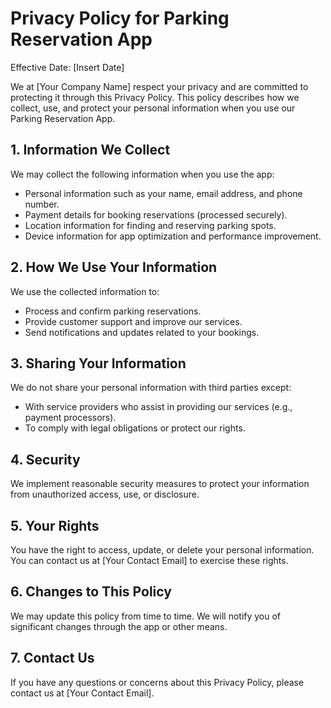 <!DOCTYPE html>
<html lang="en">
<head>
  <meta charset="UTF-8">
  <meta name="viewport" content="width=device-width, initial-scale=1.0">
  <title>Privacy Policy</title>
</head>
<body>
  <h1>Privacy Policy for Parking Reservation App</h1>
  
  <p>Effective Date: [Insert Date]</p>

  <p>We at [Your Company Name] respect your privacy and are committed to protecting it through this Privacy Policy. This policy describes how we collect, use, and protect your personal information when you use our Parking Reservation App.</p>

  <h2>1. Information We Collect</h2>
  <p>We may collect the following information when you use the app:</p>
  <ul>
    <li>Personal information such as your name, email address, and phone number.</li>
    <li>Payment details for booking reservations (processed securely).</li>
    <li>Location information for finding and reserving parking spots.</li>
    <li>Device information for app optimization and performance improvement.</li>
  </ul>

  <h2>2. How We Use Your Information</h2>
  <p>We use the collected information to:</p>
  <ul>
    <li>Process and confirm parking reservations.</li>
    <li>Provide customer support and improve our services.</li>
    <li>Send notifications and updates related to your bookings.</li>
  </ul>

  <h2>3. Sharing Your Information</h2>
  <p>We do not share your personal information with third parties except:</p>
  <ul>
    <li>With service providers who assist in providing our services (e.g., payment processors).</li>
    <li>To comply with legal obligations or protect our rights.</li>
  </ul>

  <h2>4. Security</h2>
  <p>We implement reasonable security measures to protect your information from unauthorized access, use, or disclosure.</p>

  <h2>5. Your Rights</h2>
  <p>You have the right to access, update, or delete your personal information. You can contact us at [Your Contact Email] to exercise these rights.</p>

  <h2>6. Changes to This Policy</h2>
  <p>We may update this policy from time to time. We will notify you of significant changes through the app or other means.</p>

  <h2>7. Contact Us</h2>
  <p>If you have any questions or concerns about this Privacy Policy, please contact us at [Your Contact Email].</p>
  
</body>
</html>
